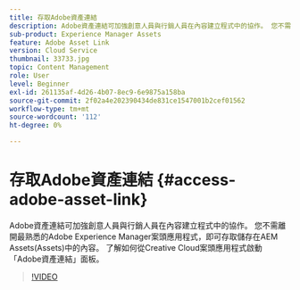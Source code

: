 ```yaml
---
title: 存取Adobe資產連結
description: Adobe資產連結可加強創意人員與行銷人員在內容建立程式中的協作。 您不需離開最熟悉的Adobe Experience Manager案頭應用程式，即可存取儲存在AEM Assets(Assets)中的內容。 了解如何從Creative Cloud案頭應用程式啟動「Adobe資產連結」面板。
sub-product: Experience Manager Assets
feature: Adobe Asset Link
version: Cloud Service
thumbnail: 33733.jpg
topic: Content Management
role: User
level: Beginner
exl-id: 261135af-4d26-4b07-8ec9-6e9875a158ba
source-git-commit: 2f02a4e202390434de831ce1547001b2cef01562
workflow-type: tm+mt
source-wordcount: '112'
ht-degree: 0%

---
```


# 存取Adobe資產連結 {#access-adobe-asset-link}

Adobe資產連結可加強創意人員與行銷人員在內容建立程式中的協作。 您不需離開最熟悉的Adobe Experience Manager案頭應用程式，即可存取儲存在AEM Assets(Assets)中的內容。 了解如何從Creative Cloud案頭應用程式啟動「Adobe資產連結」面板。

>[!VIDEO](https://video.tv.adobe.com/v/33733/?quality=12)

